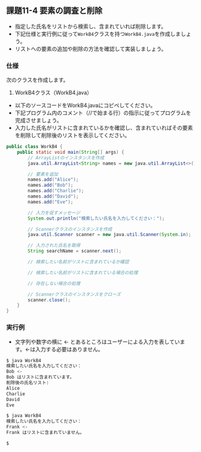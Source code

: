 ## 課題11-4 要素の調査と削除

- 指定した氏名をリストから検索し、含まれていれば削除します。
- 下記仕様と実行例に従って`WorkB4`クラスを持つ`WorkB4.java`を作成しましょう。
- リストへの要素の追加や削除の方法を確認して実装しましょう。

### 仕様

次のクラスを作成します。

1. WorkB4クラス（WorkB4.java）

- 以下のソースコードをWorkB4.javaにコピペしてください。
- 下記プログラム内のコメント（//で始まる行）の指示に従ってプログラムを完成させましょう。
- 入力した氏名がリストに含まれているかを確認し、含まれていればその要素を削除して削除後のリストを表示してください。

```java
public class WorkB4 {
    public static void main(String[] args) {
        // ArrayListのインスタンスを作成
        java.util.ArrayList<String> names = new java.util.ArrayList<>();

        // 要素を追加
        names.add("Alice");
        names.add("Bob");
        names.add("Charlie");
        names.add("David");
        names.add("Eve");

        // 入力を促すメッセージ
        System.out.println("検索したい氏名を入力してください：");

        // Scannerクラスのインスタンスを作成
        java.util.Scanner scanner = new java.util.Scanner(System.in);

        // 入力された氏名を取得
        String searchName = scanner.next();

        // 検索したい名前がリストに含まれているか確認

        // 検索したい名前がリストに含まれている場合の処理

        // 存在しない場合の処理

        // Scannerクラスのインスタンスをクローズ
        scanner.close();
    }
}
```

### 実行例

- 文字列や数字の横に <- とあるところはユーザーによる入力を表しています。<-は入力する必要はありません。

```sh
$ java WorkB4
検索したい氏名を入力してください：
Bob <-
Bob はリストに含まれています。
削除後の氏名リスト:
Alice
Charlie
David
Eve

$ java WorkB4
検索したい氏名を入力してください：
Frank <-
Frank はリストに含まれていません。

$ 
```
